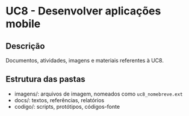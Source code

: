 # UC8 - Desenvolver aplicações mobile

## Descrição
Documentos, atividades, imagens e materiais referentes à UC8.

## Estrutura das pastas
- imagens/: arquivos de imagem, nomeados como `uc8_nomebreve.ext`
- docs/: textos, referências, relatórios
- codigo/: scripts, protótipos, códigos-fonte
